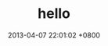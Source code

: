 ---
layout: post
title: "hello"
date: 2013-04-07 22:01:02 +0800
published: false
tags: #tags go here: space-separated string
---